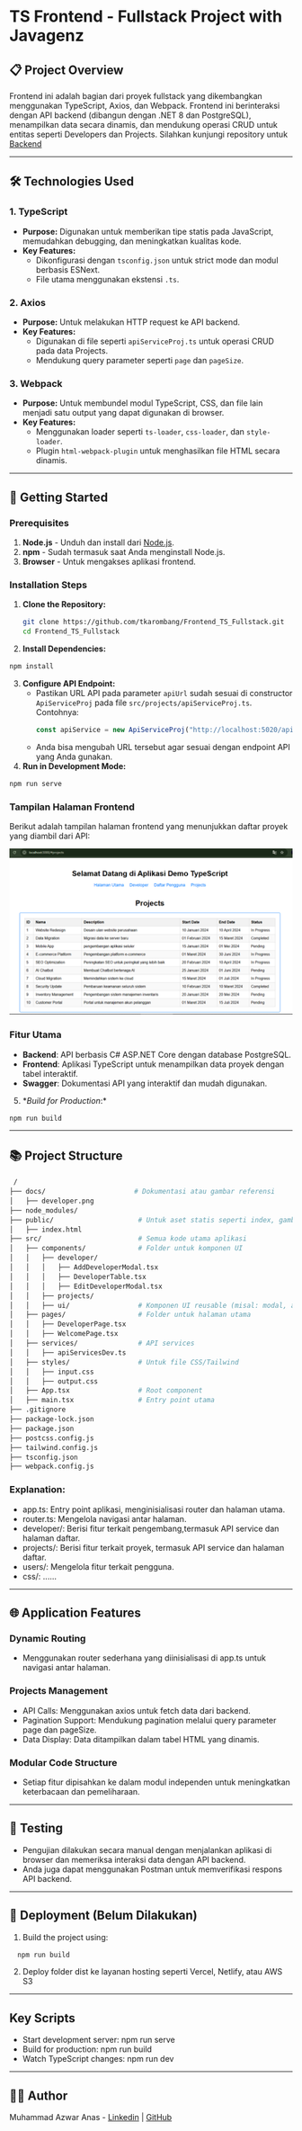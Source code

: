 # TS Frontend - Fullstack Project with Javagenz

## 📋 Project Overview

Frontend ini adalah bagian dari proyek fullstack yang dikembangkan menggunakan TypeScript, Axios, dan Webpack. Frontend ini berinteraksi dengan API backend (dibangun dengan .NET 8 dan PostgreSQL), menampilkan data secara dinamis, dan mendukung operasi CRUD untuk entitas seperti Developers dan Projects. Silahkan kunjungi repository untuk [Backend](https://github.com/tkarombang/Backend_API-PostgreSQL_dotnet-8)

---

## 🛠️ Technologies Used

### **1. TypeScript**

- **Purpose:** Digunakan untuk memberikan tipe statis pada JavaScript, memudahkan debugging, dan meningkatkan kualitas kode.
- **Key Features:**
  - Dikonfigurasi dengan `tsconfig.json` untuk strict mode dan modul berbasis ESNext.
  - File utama menggunakan ekstensi `.ts`.

### **2. Axios**

- **Purpose:** Untuk melakukan HTTP request ke API backend.
- **Key Features:**
  - Digunakan di file seperti `apiServiceProj.ts` untuk operasi CRUD pada data Projects.
  - Mendukung query parameter seperti `page` dan `pageSize`.

### **3. Webpack**

- **Purpose:** Untuk membundel modul TypeScript, CSS, dan file lain menjadi satu output yang dapat digunakan di browser.
- **Key Features:**
  - Menggunakan loader seperti `ts-loader`, `css-loader`, dan `style-loader`.
  - Plugin `html-webpack-plugin` untuk menghasilkan file HTML secara dinamis.

---

## 🚀 Getting Started

### Prerequisites

1. **Node.js** - Unduh dan install dari [Node.js](https://nodejs.org/).
2. **npm** - Sudah termasuk saat Anda menginstall Node.js.
3. **Browser** - Untuk mengakses aplikasi frontend.

### Installation Steps

1. **Clone the Repository:**
   ```bash
   git clone https://github.com/tkarombang/Frontend_TS_Fullstack.git
   cd Frontend_TS_Fullstack
   ```
2. **Install Dependencies:**

```bash
npm install
```

3. **Configure API Endpoint:**
   - Pastikan URL API pada parameter `apiUrl` sudah sesuai di constructor `ApiServiceProj` pada file `src/projects/apiServiceProj.ts`. Contohnya:
     ```typescript
     const apiService = new ApiServiceProj("http://localhost:5020/api");
     ```
   - Anda bisa mengubah URL tersebut agar sesuai dengan endpoint API yang Anda gunakan.
4. **Run in Development Mode:**

```bash
npm run serve
```

### Tampilan Halaman Frontend

Berikut adalah tampilan halaman frontend yang menunjukkan daftar proyek yang diambil dari API:

![Frontend Projects Page](docs/result.png)

### Fitur Utama

- **Backend**: API berbasis C# ASP.NET Core dengan database PostgreSQL.
- **Frontend**: Aplikasi TypeScript untuk menampilkan data proyek dengan tabel interaktif.
- **Swagger**: Dokumentasi API yang interaktif dan mudah digunakan.

5. \*_Build for Production_:\*

```bash
npm run build
```

---

## 📚 Project Structure

```bash
 /
├── docs/                      # Dokumentasi atau gambar referensi
│   ├── developer.png
├── node_modules/
├── public/                     # Untuk aset statis seperti index, gambar, favicon, dll.
│   ├── index.html
├── src/                        # Semua kode utama aplikasi
│   ├── components/             # Folder untuk komponen UI
│   │   ├── developer/
│   │   │   ├── AddDeveloperModal.tsx
│   │   │   ├── DeveloperTable.tsx
│   │   │   ├── EditDeveloperModal.tsx
│   │   ├── projects/
│   │   ├── ui/                 # Komponen UI reusable (misal: modal, alert, button)
│   ├── pages/                  # Folder untuk halaman utama
│   │   ├── DeveloperPage.tsx
│   │   ├── WelcomePage.tsx
│   ├── services/               # API services
│   │   ├── apiServicesDev.ts
│   ├── styles/                 # Untuk file CSS/Tailwind
│   │   ├── input.css
│   │   ├── output.css
│   ├── App.tsx                 # Root component
│   ├── main.tsx                # Entry point utama
├── .gitignore
├── package-lock.json
├── package.json
├── postcss.config.js
├── tailwind.config.js
├── tsconfig.json
├── webpack.config.js

```

### Explanation:

- app.ts: Entry point aplikasi, menginisialisasi router dan halaman utama.
- router.ts: Mengelola navigasi antar halaman.
- developer/: Berisi fitur terkait pengembang,termasuk API service dan halaman daftar.
- projects/: Berisi fitur terkait proyek, termasuk API service dan halaman daftar.
- users/: Mengelola fitur terkait pengguna.
- css/: ......

---

## 🌐 Application Features

### Dynamic Routing

- Menggunakan router sederhana yang diinisialisasi di app.ts untuk navigasi antar halaman.

### Projects Management

- API Calls: Menggunakan axios untuk fetch data dari backend.
- Pagination Support: Mendukung pagination melalui query parameter page dan pageSize.
- Data Display: Data ditampilkan dalam tabel HTML yang dinamis.

### Modular Code Structure

- Setiap fitur dipisahkan ke dalam modul independen untuk meningkatkan keterbacaan dan pemeliharaan.

---

## 🧪 Testing

- Pengujian dilakukan secara manual dengan menjalankan aplikasi di browser dan memeriksa interaksi data dengan API backend.
- Anda juga dapat menggunakan Postman untuk memverifikasi respons API backend.

---

## 🚀 Deployment (Belum Dilakukan)

1. Build the project using:

```bash
  npm run build
```

2. Deploy folder dist ke layanan hosting seperti Vercel, Netlify, atau AWS S3

---

## Key Scripts

- Start development server: npm run serve
- Build for production: npm run build
- Watch TypeScript changes: npm run dev

---

## 🧑‍💻 Author

Muhammad Azwar Anas - [Linkedin](https://www.linkedin.com/in/muhanaz) | [GitHub](https://github.com/tkarombang)
